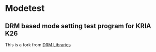 # Modetest
## DRM based mode setting test program for KRIA K26
This is a fork from [DRM Libraries](https://github.com/grate-driver/libdrm)
